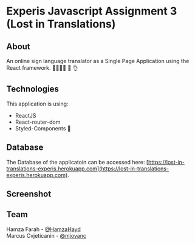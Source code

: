 # Experis Javascript Assignment 3 (Lost in Translations)

## About

An online sign language translator as a Single Page Application using the React framework. ✌🏿🤞🏽 🤟 👌

## Technologies

This application is using:

- ReactJS 
- React-router-dom
- Styled-Components 💅

## Database

The Database of the applicatoin can be accessed here: [https://lost-in-translations-experis.herokuapp.com](https://lost-in-translations-experis.herokuapp.com). 

## Screenshot

<!--![Trivia Game Screenshot](screenshot.png "Trivia Game Screenshot") -->

## Team
Hamza Farah - [@HamzaHayd](https://github.com/Hamza1001101)
\
Marcus Cvjeticanin - [@mjovanc](https://github.com/mjovanc)

